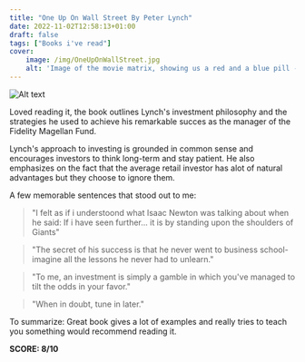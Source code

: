 ```yaml
---
title: "One Up On Wall Street By Peter Lynch"
date: 2022-11-02T12:58:13+01:00
draft: false
tags: ["Books i've read"]
cover:
    image: /img/OneUpOnWallStreet.jpg
    alt: 'Image of the movie matrix, showing us a red and a blue pill -a choice to make'
---
```


![Alt text](/img/OneUpOnWallStreet.jpg)

Loved reading it, the book outlines Lynch's investment philosophy and the strategies he used to achieve his remarkable succes as the manager of the Fidelity Magellan Fund.

Lynch's approach to investing is grounded in common sense and encourages investors to think long-term and stay patient. He also emphasizes on the fact that the average retail investor has alot of natural advantages but they choose to ignore them.

A few memorable sentences that stood out to me:

>"I felt as if i understoond what Isaac Newton was talking about when he said: If i have seen further... it is by standing upon the shoulders of Giants"

>"The secret of his success is that he never went to business school- imagine all the lessons he never had to unlearn."

>"To me, an investment is simply a gamble in which you've managed to tilt the odds in your favor."

>"When in doubt, tune in later."


To summarize: Great book gives a lot of examples and really tries to teach you something would recommend reading it.

**SCORE: 8/10**
